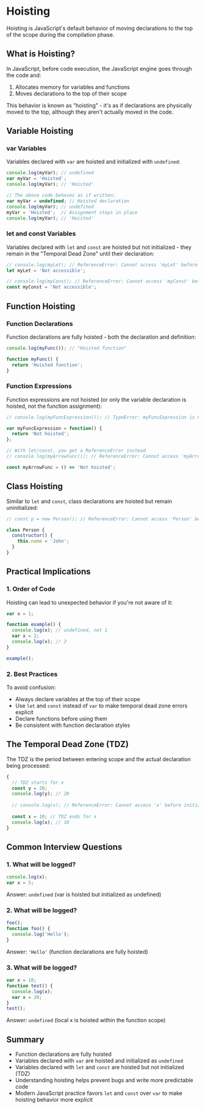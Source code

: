 # Hoisting

Hoisting is JavaScript's default behavior of moving declarations to the top of the scope during the compilation phase.

## What is Hoisting?

In JavaScript, before code execution, the JavaScript engine goes through the code and:
1. Allocates memory for variables and functions
2. Moves declarations to the top of their scope

This behavior is known as "hoisting" - it's as if declarations are physically moved to the top, although they aren't actually moved in the code.

## Variable Hoisting

### var Variables

Variables declared with `var` are hoisted and initialized with `undefined`:

```javascript
console.log(myVar); // undefined
var myVar = 'Hoisted';
console.log(myVar); // 'Hoisted'

// The above code behaves as if written:
var myVar = undefined; // Hoisted declaration
console.log(myVar); // undefined
myVar = 'Hoisted';  // Assignment stays in place
console.log(myVar); // 'Hoisted'
```

### let and const Variables

Variables declared with `let` and `const` are hoisted but not initialized - they remain in the "Temporal Dead Zone" until their declaration:

```javascript
// console.log(myLet); // ReferenceError: Cannot access 'myLet' before initialization
let myLet = 'Not accessible';

// console.log(myConst); // ReferenceError: Cannot access 'myConst' before initialization
const myConst = 'Not accessible';
```

## Function Hoisting

### Function Declarations

Function declarations are fully hoisted - both the declaration and definition:

```javascript
console.log(myFunc()); // "Hoisted function"

function myFunc() {
  return 'Hoisted function';
}
```

### Function Expressions

Function expressions are not hoisted (or only the variable declaration is hoisted, not the function assignment):

```javascript
// console.log(myFuncExpression()); // TypeError: myFuncExpression is not a function

var myFuncExpression = function() {
  return 'Not hoisted';
};

// With let/const, you get a ReferenceError instead
// console.log(myArrowFunc()); // ReferenceError: Cannot access 'myArrowFunc' before initialization

const myArrowFunc = () => 'Not hoisted';
```

## Class Hoisting

Similar to `let` and `const`, class declarations are hoisted but remain uninitialized:

```javascript
// const p = new Person(); // ReferenceError: Cannot access 'Person' before initialization

class Person {
  constructor() {
    this.name = 'John';
  }
}
```

## Practical Implications

### 1. Order of Code

Hoisting can lead to unexpected behavior if you're not aware of it:

```javascript
var x = 1;

function example() {
  console.log(x); // undefined, not 1
  var x = 2;
  console.log(x); // 2
}

example();
```

### 2. Best Practices

To avoid confusion:

- Always declare variables at the top of their scope
- Use `let` and `const` instead of `var` to make temporal dead zone errors explicit
- Declare functions before using them
- Be consistent with function declaration styles

## The Temporal Dead Zone (TDZ)

The TDZ is the period between entering scope and the actual declaration being processed:

```javascript
{
  // TDZ starts for x
  const y = 20;
  console.log(y); // 20
  
  // console.log(x); // ReferenceError: Cannot access 'x' before initialization
  
  const x = 10; // TDZ ends for x
  console.log(x); // 10
}
```

## Common Interview Questions

### 1. What will be logged?

```javascript
console.log(x);
var x = 5;
```
Answer: `undefined` (var is hoisted but initialized as undefined)

### 2. What will be logged?

```javascript
foo();
function foo() {
  console.log('Hello');
}
```
Answer: `'Hello'` (function declarations are fully hoisted)

### 3. What will be logged?

```javascript
var x = 10;
function test() {
  console.log(x);
  var x = 20;
}
test();
```
Answer: `undefined` (local x is hoisted within the function scope)

## Summary

- Function declarations are fully hoisted
- Variables declared with `var` are hoisted and initialized as `undefined`
- Variables declared with `let` and `const` are hoisted but not initialized (TDZ)
- Understanding hoisting helps prevent bugs and write more predictable code
- Modern JavaScript practice favors `let` and `const` over `var` to make hoisting behavior more explicit 